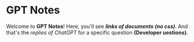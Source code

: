 # GPT Notes
Welcome to **GPT Notes**!
Here, you'll see ***links of documents (no css)***. And that's the *replies of ChatGPT* for a specific question **(Developer uestions)**.